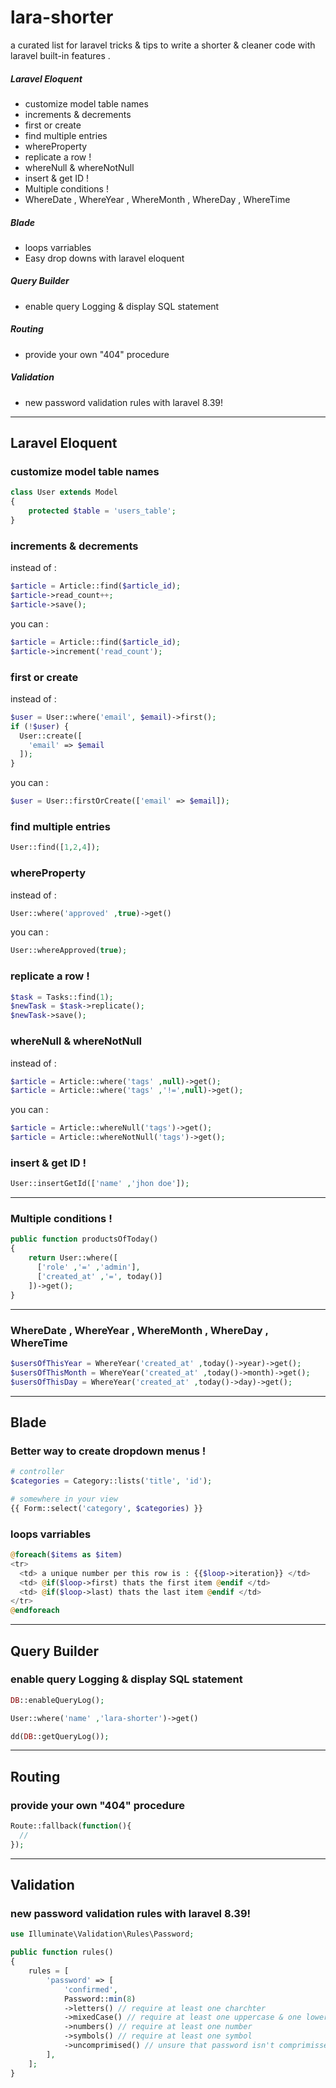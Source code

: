 # lara-shorter 
a curated list for laravel tricks & tips to write a shorter & cleaner code with laravel built-in features . 

##### Laravel Eloquent 
* customize model table names 
* increments & decrements 
* first or create
* find multiple entries
* whereProperty
* replicate a row !
* whereNull & whereNotNull 
* insert & get ID !
* Multiple conditions !
* WhereDate , WhereYear , WhereMonth , WhereDay , WhereTime

##### Blade
* loops varriables
* Easy drop downs with laravel eloquent

##### Query Builder  
* enable query Logging & display SQL statement

##### Routing 
* provide your own "404" procedure

##### Validation 
* new password validation rules with laravel 8.39!


---
## Laravel Eloquent 

### customize model table names 
```php 
class User extends Model
{
    protected $table = 'users_table';
}
```

### increments & decrements 
instead of :
```php 
$article = Article::find($article_id);
$article->read_count++;
$article->save();
```
you can :
```php 
$article = Article::find($article_id);
$article->increment('read_count');
```

### first or create 
instead of : 
```php 
$user = User::where('email', $email)->first();
if (!$user) {
  User::create([
    'email' => $email
  ]);
}
```
you can : 
```php 
$user = User::firstOrCreate(['email' => $email]);
```

### find multiple entries 
```php 
User::find([1,2,4]);
```

### whereProperty 
instead of :
```php 
User::where('approved' ,true)->get()
```
you can : 
```php 
User::whereApproved(true);
```

### replicate a row !
```php 
$task = Tasks::find(1);
$newTask = $task->replicate();
$newTask->save();
```

### whereNull & whereNotNull
instead of :
```php
$article = Article::where('tags' ,null)->get(); 
$article = Article::where('tags' ,'!=',null)->get(); 
```
you can : 
```php 
$article = Article::whereNull('tags')->get();
$article = Article::whereNotNull('tags')->get(); 
```
### insert & get ID !
```php 
User::insertGetId(['name' ,'jhon doe']);
```

--- 
### Multiple conditions !
```php 
public function productsOfToday()
{
    return User::where([
      ['role' ,'=' ,'admin'],
      ['created_at' ,'=', today()]
    ])->get();
}
```

---

### WhereDate , WhereYear , WhereMonth , WhereDay , WhereTime 
```php 
$usersOfThisYear = WhereYear('created_at' ,today()->year)->get();
$usersOfThisMonth = WhereYear('created_at' ,today()->month)->get();
$usersOfThisDay = WhereYear('created_at' ,today()->day)->get();
```



---
## Blade










### Better way to create dropdown menus !
```php 
# controller
$categories = Category::lists('title', 'id');

# somewhere in your view 
{{ Form::select('category', $categories) }}
```

### loops varriables
```php 
@foreach($items as $item)
<tr>
  <td> a unique number per this row is : {{$loop->iteration}} </td>
  <td> @if($loop->first) thats the first item @endif </td>
  <td> @if($loop->last) thats the last item @endif </td>
</tr>  
@endforeach
```

---
## Query Builder




### enable query Logging & display SQL statement
```php 
DB::enableQueryLog();

User::where('name' ,'lara-shorter')->get()

dd(DB::getQueryLog()); 
```



---
## Routing 

### provide your own "404" procedure
```php 
Route::fallback(function(){
  // 
});
```

---
## Validation 

### new password validation rules with laravel 8.39!
```php 
use Illuminate\Validation\Rules\Password;

public function rules()
{
    rules = [
        'password' => [
            'confirmed',
            Password::min(8)
            ->letters() // require at least one charchter 
            ->mixedCase() // require at least one uppercase & one lower case
            ->numbers() // require at least one number 
            ->symbols() // require at least one symbol
            ->uncomprimised() // unsure that password isn't comprimissed
        ],
    ];
}
```



